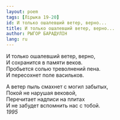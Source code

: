 ```yaml
---
layout: poem
tags: [Лірыка 19-20]
id: И только ошалевший ветер, верно...
title: И только ошалевший ветер, верно...
author: РЫГОР БАРАДУЛІН
lang: ru
---
```



И только ошалевший ветер, верно,  
И сохранится в памяти веков.  
Пробьется солью треволнений пена.  
И пересохнет поле васильков.  

А ветер пыль смахнет с могил забытых,  
Покой не нарушая вековой,  
Перечитает надписи на плитах  
И не забудет вспомнить нас с тобой.  
*1995*  
